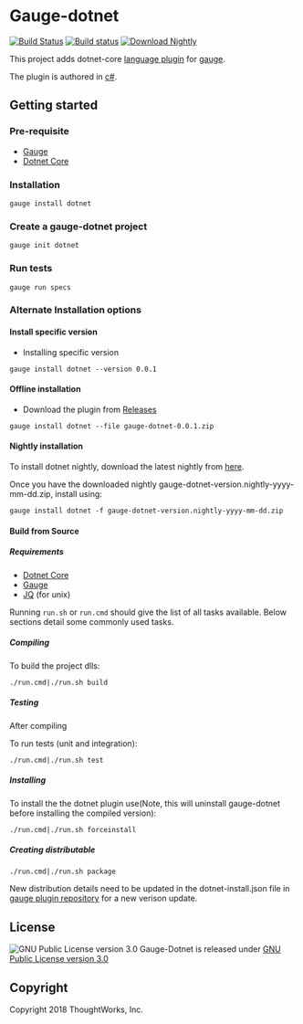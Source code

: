 # Gauge-dotnet
[![Build Status](https://travis-ci.org/getgauge/gauge-dotnet.svg?branch=master)](https://travis-ci.org/getgauge/gauge-dotnet)
[![Build status](https://ci.appveyor.com/api/projects/status/t8hjbilxmb6enn4d/branch/master?svg=true)](https://ci.appveyor.com/project/getgauge/gauge-dotnet/branch/master)
[![Download Nightly](https://api.bintray.com/packages/gauge/gauge-dotnet/Nightly/images/download.svg) ](https://bintray.com/gauge/gauge-dotnet/Nightly/_latestVersion)



This project adds dotnet-core [language plugin](https://docs.gauge.org/latest/installation.html#language-runner) for [gauge](http://gauge.org).

The plugin is authored in [c#](https://en.wikipedia.org/wiki/C_Sharp_(programming_language)).

## Getting started

### Pre-requisite

- [Gauge](https://gauge.org)
- [Dotnet Core](https://docs.microsoft.com/en-us/dotnet/core/index)


### Installation

```
gauge install dotnet
```

### Create a gauge-dotnet project

```
gauge init dotnet
```

### Run tests

```
gauge run specs
```

### Alternate Installation options

#### Install specific version
* Installing specific version
```
gauge install dotnet --version 0.0.1
```

#### Offline installation

* Download the plugin from [Releases](https://github.com/getgauge/gauge-dotnet/releases)
```
gauge install dotnet --file gauge-dotnet-0.0.1.zip
```

#### Nightly installation

To install dotnet nightly, download the latest nightly from [here](https://bintray.com/gauge/gauge-dotnet/Nightly).

Once you have the downloaded nightly gauge-dotnet-version.nightly-yyyy-mm-dd.zip, install using:

    gauge install dotnet -f gauge-dotnet-version.nightly-yyyy-mm-dd.zip


#### Build from Source

##### Requirements
* [Dotnet Core](https://docs.microsoft.com/en-us/dotnet/core/index)
* [Gauge](http://getgauge.io)
* [JQ](https://stedolan.github.io/jq/) (for unix)


Running `run.sh` or `run.cmd` should give the list of all tasks available. Below sections detail some commonly used tasks.

##### Compiling

To build the project dlls:

````
./run.cmd|./run.sh build
````
##### Testing

After compiling

To run tests (unit and integration):

````
./run.cmd|./run.sh test
````

##### Installing

To install the the dotnet plugin use(Note, this will uninstall gauge-dotnet before installing the compiled version):

````
./run.cmd|./run.sh forceinstall
````

##### Creating distributable

````
./run.cmd|./run.sh package
````

New distribution details need to be updated in the dotnet-install.json file in  [gauge plugin repository](https://github.com/getgauge/gauge-repository) for a new verison update.

## License

![GNU Public License version 3.0](http://www.gnu.org/graphics/gplv3-127x51.png)
Gauge-Dotnet is released under [GNU Public License version 3.0](http://www.gnu.org/licenses/gpl-3.0.txt)

## Copyright

Copyright 2018 ThoughtWorks, Inc.
